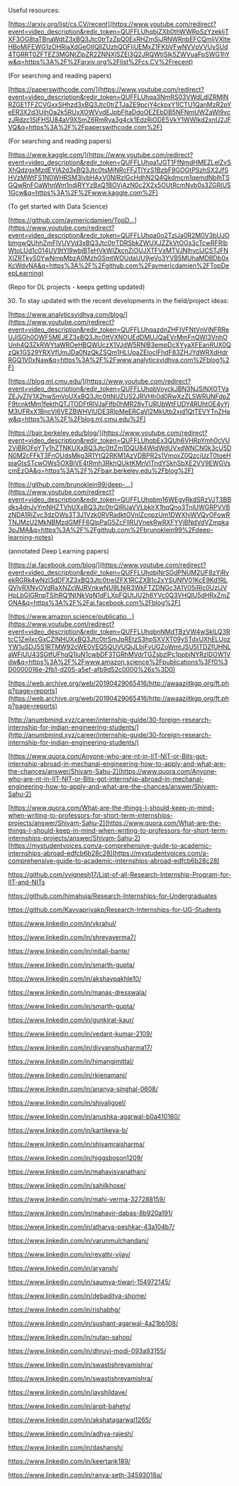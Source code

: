  Useful resources:

[https://arxiv.org/list/cs.CV/recent](https://www.youtube.com/redirect?event=video_description&redir_token=QUFFLUhqbjZXb0thWWRpSzYzekljTXF3OG8taTBnaWdtZ3xBQ3Jtc0trTzZpQ0ExRHZmSjJRNWRnbEFCQmljVXIteHBoMjFEWG1zOHRiaXdGeGtlQllZUzhQOFljUEMxZ1FKbVFwNVVpVVUySUd4TGRRT0ZFTEZ3MGNtZlpZR2ZNNXlSZEl3Q2JRQWtjSlk5ZWVuaFpSWG1hYw&q=https%3A%2F%2Farxiv.org%2Flist%2Fcs.CV%2Frecent)

(For searching and reading papers)

[https://paperswithcode.com/](https://www.youtube.com/redirect?event=video_description&redir_token=QUFFLUhqa3NmRS03VWdLdlZRMlNRZGE1TFZCVGxxSHhzd3xBQ3Jtc0trZTJaZE9pcjY4ckpxY1lCTU1QanMzR2pYeER3X2d3UjhOa2k5RUxXOWVvdEJpbFltaDdoOEZEbDB5NFNmUWZaWl9vczJRdzc1SjFHSU84aV9XSmZ6RmRya3g4ck1EdzRiODE5VkY1WWlkd2xnU2JFVQ&q=https%3A%2F%2Fpaperswithcode.com%2F)

(For searching and reading papers)

[https://www.kaggle.com/](https://www.youtube.com/redirect?event=video_description&redir_token=QUFFLUhqa1JGT1FfNmdHMEZLelZvSXhQdzgxMzdEYlA2d3xBQ3Jtc0tsMjNRcFFJTlYzS1BzbF9GOGtPSzhSX2JfSHVzMWtFS1N0WHRSM3lvbHAxV0NIRzlGcHdhN2Q4Qkdmcm1qemdNblhTSGQwRnFOaWhnWm1ndjRYYzBxQ1BOVjAzN0c2X2x5OUtRcmNvb0s3ZGRlUS1Gcw&q=https%3A%2F%2Fwww.kaggle.com%2F)

(To get started with Data Science)

[https://github.com/aymericdamien/TopD...](https://www.youtube.com/redirect?event=video_description&redir_token=QUFFLUhqa0o2TzlJa0R2M0V3bUJObmgwQUhhZmFlVUVVd3xBQ3Jtc0trTDRSbkZWUXJZZkVtOGs3cTcwRFRIbWtoLUd1c014UV9tYl9wbjBTeHVkWlZkcnZjOUJXTFVxMTVJNlhvclJCSTJFNXlZRTkyS0YwNmpMbzA0MzhGSmtWOUdaUU9jeVo3YVB5MUhaMDBDb0xKcWdvNA&q=https%3A%2F%2Fgithub.com%2Faymericdamien%2FTopDeepLearning)

(Repo for DL projects - keeps getting updated)

30. To stay updated with the recent developments in the field/project ideas:

[https://www.analyticsvidhya.com/blog/](https://www.youtube.com/redirect?event=video_description&redir_token=QUFFLUhqazdnZHFIVFNtVnViNFRReUJjSGh0OWF5MEJEZ3xBQ3Jtc0ttVXNOUEdDMUJQaEVrMmFnQWI3VnhOUnh4Q3ZkRWYtaWROeHBQWUczX1VJdW5RNlB3empDcXYyaXFEanRUX0QzQk1GS29YRXVfUmJDa0NzQkZSQm1HLUpaZEloclFhdF83ZHJYdWRXdHdrRGQ1V0xNaw&q=https%3A%2F%2Fwww.analyticsvidhya.com%2Fblog%2F)

[https://blog.ml.cmu.edu/](https://www.youtube.com/redirect?event=video_description&redir_token=QUFFLUhqbVoyckJBN3NJSlNXOTVaZEJyZlV1X2hwSmVoUXxBQ3Jtc0ttNUZUS2JRVHh0d0RwXzZLSWRUNFdpZF9tcnktMm1fekthQTJTODFtRlVJaFlfb0hMR28yTURUbWtFUDY4RUhtOE4yYjM3UFRxX1BncVl6VEZBWHVlUDE3RlpMeERCaVl2MkUtb2xjd1QtTEVYTnZHaw&q=https%3A%2F%2Fblog.ml.cmu.edu%2F)

[https://bair.berkeley.edu/blog/](https://www.youtube.com/redirect?event=video_description&redir_token=QUFFLUhqbEx3QUh6VHRpYmh0cVU2VjBROFpYTy1hZTNKUXxBQ3Jtc0ttZm1DQU84WldWdUVxdWNCN0k3cU5DN0M2cFFkT3FnOUdsMkg3R1YtQ2RKM1AzVDBPR2s1VmoxZ0QzcjUzT0toeHpiaGtsSTcwOWs5OXBiVE4tRmh3RkhQUktKMnVITndYSkhSbXE2VV9EWGVscmEzOA&q=https%3A%2F%2Fbair.berkeley.edu%2Fblog%2F)

[https://github.com/brunoklein99/deep-...](https://www.youtube.com/redirect?event=video_description&redir_token=QUFFLUhqbm16WEgyRkdSRzVJT3BBdks4dnJvYmNHZTVhUXxBQ3Jtc0trQlRUaVVLbklrX1hqQno3TnlUWGRPVVBzNDA1RjZvc3dzOWs3T3J1Vzk0RVRadktOVnlZcnpzUm1DWXhjWVQyOFowRTNJMzU2MkNBMzdGMFF6QlpPaG5ZcFllRUVnekRwRXFYVjBNdVdVZmpka3pJMA&q=https%3A%2F%2Fgithub.com%2Fbrunoklein99%2Fdeep-learning-notes)

(annotated Deep Learning papers)

[https://ai.facebook.com/blog/](https://www.youtube.com/redirect?event=video_description&redir_token=QUFFLUhqbjNrSGdPNUM2UF8zYjRvekRGRk4wNzI3dDFXZ3xBQ3Jtc0trelZFX1RCZXB1c2xYSUNfV01KcE9Kd1RLQVlyRXNyOVdRaXNZcWJRVnkwNU9LNjR3WkFTZDNGc3A1V05iRlc0UzlJVHpLbGlGRnpTSlhRQ1NtNkVqN1dFLXpFQUtJU2h6YVc0Q3VHQlU5dHRxZmZONA&q=https%3A%2F%2Fai.facebook.com%2Fblog%2F)

[https://www.amazon.science/publicatio...](https://www.youtube.com/redirect?event=video_description&redir_token=QUFFLUhqbnNMdTBzVW4wSklLQ3RtcC1ZejlxcGxCZlNHUXxBQ3Jtc0trSmJpREtzS3hpSXVXT09ySTdxUXhELUozYW1uSDJ5S1RTMW92cWE0VEQ5QUVUQjJLbjFvUGZoWmtJSU5ITDZfUHNLaWFjUU43SGtfUFhqQ1luN1cwbDF3TGRhMVdrTGZsbzlPc1ppbjNYRzlDOW1Vdw&q=https%3A%2F%2Fwww.amazon.science%2Fpublications%3Ff0%3D0000016e-2fb1-d205-a5ef-afb9d52c0000%26s%3D0)

[https://web.archive.org/web/20190429065416/http://awaaziitkgp.org/ft.php?page=reports](https://web.archive.org/web/20190429065416/http://awaaziitkgp.org/ft.php?page=reports)

[http://anumbmind.xyz/career/internship-guide/30-foreign-research-internship-for-indian-engineering-students/](http://anumbmind.xyz/career/internship-guide/30-foreign-research-internship-for-indian-engineering-students/)

[https://www.quora.com/Anyone-who-are-nt-in-IIT-NIT-or-Bits-got-internship-abroad-in-mechanal-engineering-how-to-apply-and-what-are-the-chances/answer/Shivam-Sahu-2](https://www.quora.com/Anyone-who-are-nt-in-IIT-NIT-or-Bits-got-internship-abroad-in-mechanal-engineering-how-to-apply-and-what-are-the-chances/answer/Shivam-Sahu-2)

[https://www.quora.com/What-are-the-things-I-should-keep-in-mind-when-writing-to-professors-for-short-term-internships-projects/answer/Shivam-Sahu-2](https://www.quora.com/What-are-the-things-I-should-keep-in-mind-when-writing-to-professors-for-short-term-internships-projects/answer/Shivam-Sahu-2)
 [https://mystudentvoices.com/a-comprehensive-guide-to-academic-internships-abroad-edfcb6b28c28](https://mystudentvoices.com/a-comprehensive-guide-to-academic-internships-abroad-edfcb6b28c28)

https://github.com/vvignesh17/List-of-all-Research-Internship-Program-for-IIT-and-NITs

https://github.com/himahuja/Research-Internships-for-Undergraduates

https://github.com/Kavyapriyakp/Research-Internships-for-UG-Students

https://www.linkedin.com/in/vkrahul/

https://www.linkedin.com/in/shreyaverma7/

https://www.linkedin.com/in/mitali-bante/

https://www.linkedin.com/in/smarth-gupta/

https://www.linkedin.com/in/akshaypakhle10/

https://www.linkedin.com/in/manas-dresswala/

https://www.linkedin.com/in/smarth-gupta/

https://www.linkedin.com/in/gunkirat-kaur/

https://www.linkedin.com/in/vedant-kumar-2109/

https://www.linkedin.com/in/divyanshusharma17/

https://www.linkedin.com/in/himangimittal/

https://www.linkedin.com/in/rkjenamani/

https://www.linkedin.com/in/ananya-singhal-0608/

https://www.linkedin.com/in/shivaligoel/

https://www.linkedin.com/in/anushka-agarwal-b0a410160/

https://www.linkedin.com/in/kartikeya-b/

https://www.linkedin.com/in/shivamraisharma/

https://www.linkedin.com/in/higgsboson1209/

https://www.linkedin.com/in/mahavisvanathan/

https://www.linkedin.com/in/sahilkhose/

https://www.linkedin.com/in/mahi-verma-327288159/

https://www.linkedin.com/in/mahavir-dabas-8b920a191/

https://www.linkedin.com/in/atharva-peshkar-43a104b7/

https://www.linkedin.com/in/varunmulchandani/

https://www.linkedin.com/in/revathi-vijay/

https://www.linkedin.com/in/aryansh/

https://www.linkedin.com/in/saumya-tiwari-154972145/

https://www.linkedin.com/in/debaditya-shome/

https://www.linkedin.com/in/rishabhg/

https://www.linkedin.com/in/sushant-agarwal-4a21bb108/

https://www.linkedin.com/in/nutan-sahoo/

https://www.linkedin.com/in/dhruvi-modi-093a93155/

https://www.linkedin.com/in/swastishreyamishra/

https://www.linkedin.com/in/swastishreyamishra/

https://www.linkedin.com/in/jayshildave/

https://www.linkedin.com/in/arpit-bahety/

https://www.linkedin.com/in/akshatagarwal1265/

https://www.linkedin.com/in/adhya-rajesh/

https://www.linkedin.com/in/dashansh/

https://www.linkedin.com/in/keertank189/

https://www.linkedin.com/in/ranya-seth-34593018a/

